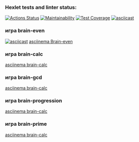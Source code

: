 ### Hexlet tests and linter status:
[![Actions Status](https://github.com/AslanAV/php-project-lvl1/workflows/hexlet-check/badge.svg)](https://github.com/AslanAV/php-project-lvl1/actions)
[![Maintainability](https://api.codeclimate.com/v1/badges/a99a88d28ad37a79dbf6/maintainability)](https://codeclimate.com/github/codeclimate/codeclimate/maintainability)
[![Test Coverage](https://api.codeclimate.com/v1/badges/a99a88d28ad37a79dbf6/test_coverage)](https://codeclimate.com/github/codeclimate/codeclimate/test_coverage)
[![asciicast](https://asciinema.org/a/14.png)](https://asciinema.org/a/14)
### игра brain-even
[![asciicast](https://asciinema.org/a/zckOK1vrzY913rYLQlMC6M60j.png)](https://asciinema.org/a/zckOK1vrzY913rYLQlMC6M60j)
[asciinema Brain-even](https://asciinema.org/a/zckOK1vrzY913rYLQlMC6M60j)

### игра brain-calc
[asciinema brain-calc](https://asciinema.org/a/NWb1FPoWIN7LBEFFHED185eij)

### игра brain-gcd
[asciinema brain-calc](https://asciinema.org/a/vlQa2bkyVXnnlaguC2CGaTti9)

### игра brain-progression
[asciinema brain-calc](https://asciinema.org/a/iKr8nY6V4sJVPc0mG5orcuKRB)

### игра brain-prime
[asciinema brain-calc](https://asciinema.org/a/IxLjIQ7jBriiBRd4QpmyYyMRp)